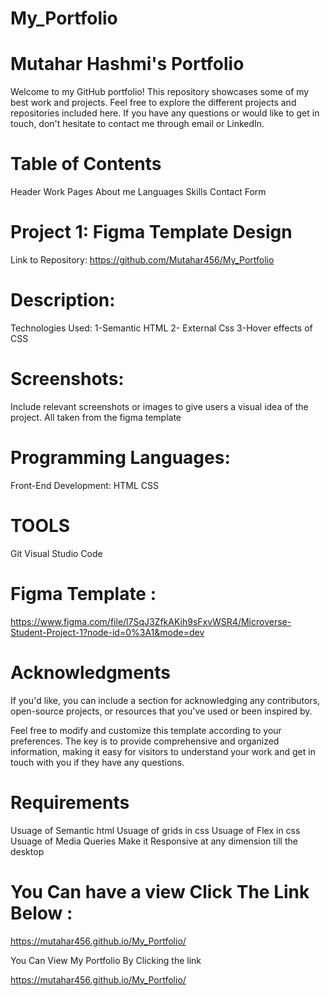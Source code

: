 # My_Portfolio

# Mutahar Hashmi's Portfolio

Welcome to my GitHub portfolio! This repository showcases some of my best work and projects. Feel free to explore the different projects and repositories included here. If you have any questions or would like to get in touch, don't hesitate to contact me through email or LinkedIn.

# Table of Contents
Header
Work Pages
About me
Languages
Skills
Contact Form 


# Project 1: Figma Template Design
Link to Repository:
https://github.com/Mutahar456/My_Portfolio


# Description: 
Technologies Used: 
1-Semantic HTML
2- External Css 
3-Hover effects of CSS

# Screenshots: 

Include relevant screenshots or images to give users a visual idea of the project.
All taken from the figma template 

# Programming Languages:
Front-End Development:
HTML
CSS

# TOOLS
Git
Visual Studio Code

# Figma Template :
https://www.figma.com/file/l7SqJ3ZfkAKih9sFxvWSR4/Microverse-Student-Project-1?node-id=0%3A1&mode=dev

# Acknowledgments
If you'd like, you can include a section for acknowledging any contributors, open-source projects, or resources that you've used or been inspired by.

Feel free to modify and customize this template according to your preferences. The key is to provide comprehensive and organized information, making it easy for visitors to understand your work and get in touch with you if they have any questions.

# Requirements
Usuage of Semantic html
Usuage of grids in css
Usuage of Flex in css
Usuage of Media Queries 
Make it Responsive at any dimension till the desktop 

# You Can have a view Click The Link Below :

https://mutahar456.github.io/My_Portfolio/














You Can View My Portfolio By Clicking the link


https://mutahar456.github.io/My_Portfolio/
